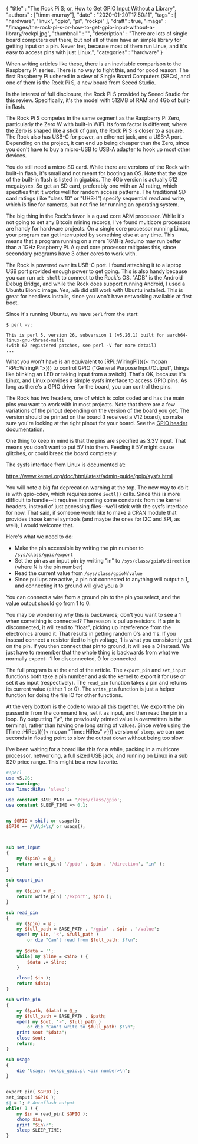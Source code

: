 
  {
    "title"       : "The Rock Pi S; or, How to Get GPIO Input Without a Library",
    "authors"     : ["timm-murray"],
    "date"        : "2020-01-20T17:50:11",
    "tags"        : [ "hardware", "linux", "gpio", "pi", "rockpi" ],
    "draft"       : true,
    "image"       : "/images/the-rock-pi-s-or-how-to-get-gpio-input-without-a-library/rockpi.jpg",
    "thumbnail"   : "",
    "description" : "There are lots of single board computers out there, but not all of them have an simple library for getting input on a pin. Never fret, because most of them run Linux, and it's easy to access pins with just Linux.",
    "categories"  : "hardware"
  }

When writing articles like these, there is an inevitable comparison to the 
Raspberry Pi series. There is no way to fight this, 
and for good reason. The first Raspberry Pi ushered in a slew of Single 
Board Computers (SBCs), and one of them is the Rock Pi S, a new board from Seeed 
Studio.

In the interest of full disclosure, the Rock Pi S provided by Seeed 
Studio for this review. Specifically, it's the model with 512MB of RAM and 
4Gb of built-in flash.

The Rock Pi S competes in the same segment as the Raspberry Pi Zero, particularly the Zero W 
with built-in WiFi. Its form factor is different; where the Zero is 
shaped like a stick of gum, the Rock Pi S is closer to a square. The Rock 
also has USB-C for power, an ethernet jack, and a USB-A port. Depending on the 
project, it can end up being cheaper than the Zero, since you don't have to 
buy a micro-USB to USB-A adapter to hook up most other devices.

You do still need a micro SD card. While there are versions of the Rock with 
built-in flash, it's small and not meant for booting an OS. Note that the size of the built-in flash
is listed in giga*bits*. The 4Gb version is actually 512 mega*bytes*. So get an 
SD card, preferably one with an A1 rating, which specifies that it works well 
for random access patterns. The traditional SD card ratings (like "class 10" or 
"UHS-I") specify sequential read and write, which is fine for cameras, but not 
fine for running an operating system.

The big thing in the Rock's favor is a quad core ARM processor. While it's not 
going to set any Bitcoin mining records, I've found multicore 
processors are handy for hardware projects. On a single core processor running 
Linux, your program can get interrupted by something else at any time. This 
means that a program running on a mere 16MHz Arduino may run better than a 
1GHz Raspberry Pi. A quad core processor mitigates this, since secondary 
programs have 3 other cores to work with.

The Rock is powered over its USB-C port. I found attaching it to a 
laptop USB port provided enough power to get going. This is also handy because 
you can run `adb shell` to connect to the Rock's OS. "ADB" is the 
Android Debug Bridge, and while the Rock does support running Android, I used 
a Ubuntu Bionic image. Yes, `adb` did still work with Ubuntu installed. This is great for 
headless installs, since you won't have networking available at first boot.

Since it's running Ubuntu, we have `perl` from the start:

```
$ perl -v:

This is perl 5, version 26, subversion 1 (v5.26.1) built for aarch64-linux-gnu-thread-multi
(with 67 registered patches, see perl -V for more detail)
...
```

What you won't have is an equivalent to [RPi::WiringPi]({{< mcpan "RPi::WiringPi">}})
to control GPIO ("General Purpose Input/Output", things like blinking an LED or 
taking input from a switch). That's OK, because it's Linux, and Linux provides a 
simple sysfs interface to access GPIO pins. As long as there's a GPIO driver 
for the board, you can control the pins.

The Rock has two headers, one of which is color coded and has the main pins you want to work with in most projects. Note 
that there are a few variations of the pinout depending on the version of 
the board you get. The version should be printed on the board (I received a 
V12 board), so make sure you're looking at the right pinout for your board. 
See the [GPIO header documentation](https://wiki.radxa.com/RockpiS/hardware/rockpiS#gpio).

One thing to keep in mind is that the pins are specified as 3.3V input. That means you don't want to put 5V 
into them. Feeding it 5V might cause glitches, or could break the board 
completely.

The sysfs interface from Linux is documented at:

https://www.kernel.org/doc/html/latest/admin-guide/gpio/sysfs.html

You will note a big fat deprecation warning at the top. The new way to do it 
is with gpio-cdev, which requires some `ioctl()` calls. Since this is 
more difficult to handle--it requires importing some constants from the 
kernel headers, instead of just accessing files--we'll stick with the sysfs 
interface for now. That said, if someone would like to make a CPAN module 
that provides those kernel symbols (and maybe the ones for I2C and SPI, as 
well), I would welcome that.

Here's what we need to do:

* Make the pin accessible by writing the pin number to `/sys/class/gpio/export`
* Set the pin as an input pin by writing "in" to `/sys/class/gpioN/direction` (where N is the pin number)
* Read the current value from `/sys/class/gpioN/value`
* Since pullups are active, a pin not connected to anything will output a 1, and connecting it to ground will give you a 0

You can connect a wire from a ground pin to the pin you select, and the value 
output should go from 1 to 0.

You may be wondering why this is backwards; don't you want to see a 1 when 
something is connected? The reason is pullup resistors. If a pin is 
disconnected, it will tend to "float", picking up interference from the 
electronics around it. That results in getting random 0's and 1's. If you 
instead connect a resistor tied to high voltage, 1 is what you consistently get 
on the pin.
If you then connect that pin to ground, it will see a 0 instead. We 
just have to remember that the whole thing is backwards from what we normally 
expect--1 for disconnected, 0 for connected.

The full program is at the end of the article. The `export_pin` and `set_input` 
functions both take a pin number and ask the kernel to export it for 
use or set it as input (respectively).  The `read_pin` function takes a pin 
and returns its current value (either 1 or 0). The `write_pin` function is 
just a helper function for doing the file IO for other functions. 

At the very bottom is the code to wrap all this together. We export the pin
passed in from the command line, set it as input, and then read the pin in a 
loop. By outputting "\r", the previously printed value is overwritten in the 
terminal, rather than having one long string of values. Since we're using 
the [Time::HiRes]({{< mcpan "Time::HiRes" >}}) version of `sleep`, we can use 
seconds in floating point to slow the output down without being too slow.

I've been waiting for a board like this for a while, packing in a multicore 
processor, networking, a full sized USB jack, and running on Linux in a sub $20 
price range. This might be a new favorite.

```perl
#!perl
use v5.26;
use warnings;
use Time::HiRes 'sleep';

use constant BASE_PATH => '/sys/class/gpio';
use constant SLEEP_TIME => 0.1;


my $GPIO = shift or usage();
$GPIO =~ /\A\d+\z/ or usage();



sub set_input
{
    my ($pin) = @_;
    return write_pin( '/gpio' . $pin . '/direction', "in" );
}

sub export_pin
{
    my ($pin) = @_;
    return write_pin( '/export', $pin );
}

sub read_pin
{
    my ($pin) = @_;
    my $full_path = BASE_PATH . '/gpio' . $pin . '/value';
    open( my $in, '<', $full_path )
        or die "Can't read from $full_path: $!\n";
    
    my $data = '';
    while( my $line = <$in> ) {
        $data .= $line;
    }

    close( $in );
    return $data;
}

sub write_pin
{
    my ($path, $data) = @_;
    my $full_path = BASE_PATH . $path;
    open( my $out, '>', $full_path )
        or die "Can't write to $full_path: $!\n";
    print $out "$data";
    close $out;
    return;
}

sub usage
{
    die "Usage: rockpi_gpio.pl <pin number>\n";
}


export_pin( $GPIO );
set_input( $GPIO );
$| = 1; # Autoflush output
while( 1 ) {
    my $in = read_pin( $GPIO );
    chomp $in;
    print "$in\r";
    sleep SLEEP_TIME;
}
```
